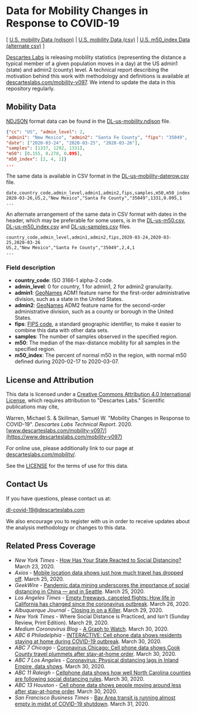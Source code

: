 # Data for Mobility Changes in Response to COVID-19

[ [U.S. mobility Data (ndjson)](DL-us-mobility.ndjson) |
[U.S. mobility Data (csv)](DL-us-mobility-daterow.csv) |
[U.S. m50_index Data (alternate csv)](DL-us-m50_index.csv) 
]

[Descartes Labs](https://descarteslabs.com/) is releasing mobility
statistics (representing the distance a typical member of a given
population moves in a day) at the US admin1 (state) and admin2
(county) level.  A technical report describing the motivation behind
this work with methodology and definitions is available at
[descarteslabs.com/mobility-v097](https://www.descarteslabs.com/mobility-v097).
We intend to update the data in this repository regularly.

## Mobility Data

[NDJSON](https://github.com/ndjson/ndjson-spec) format data can be found in the
[DL-us-mobility.ndjson](DL-us-mobility.ndjson) file.

```json
{"cc": "US", "admin_level": 2, 
"admin1": "New Mexico", "admin2": "Santa Fe County", "fips": "35049", 
"date": ["2020-03-24", "2020-03-25", "2020-03-26"], 
"samples": [1337, 1292, 1331], 
"m50": [0.155, 0.278, 0.095], 
"m50_index": [2, 4, 1]}
...
```

The same data is available in CSV format in the
[DL-us-mobility-daterow.csv](DL-us-mobility-daterow.csv) file.

```csv
date,country_code,admin_level,admin1,admin2,fips,samples,m50,m50_index
2020-03-26,US,2,"New Mexico","Santa Fe County","35049",1331,0.095,1
...
```

An alternate arrangement of the same data in CSV format with dates in
the header, which may be preferable for some users, is in the
[DL-us-m50.csv](DL-us-m50.csv),
[DL-us-m50_index.csv](DL-us-m50_index.csv) and
[DL-us-samples.csv](DL-us-samples.csv) files.

```csv
country_code,admin_level,admin1,admin2,fips,2020-03-24,2020-03-25,2020-03-26
US,2,"New Mexico","Santa Fe County","35049",2,4,1
...
```

### Field description

- **country_code**: ISO 3166-1 alpha-2 code.
- **admin_level**: 0 for country, 1 for admin1, 2 for admin2 granularity.
- **admin1**: [GeoNames](https://www.geonames.org/) ADM1 feature name for the first-order administrative division, such as a state in the United States.
- **admin2**: [GeoNames](https://www.geonames.org/) ADM2 feature name for the second-order administrative division, such as a county or borough in the United States.
- **fips**: [FIPS code](https://www.census.gov/quickfacts/fact/note/US/fips), a
standard geographic identifier, to make it easier to combine this data
with other data sets.
- **samples**: The number of samples observed in the specified region.
- **m50**: The median of the max-distance mobility for all samples in the specified region.
- **m50_index**: The percent of normal m50 in the region, with normal m50 defined during 2020-02-17 to 2020-03-07.

## License and Attribution

This data is licensed under a [Creative Commons Attribution 4.0
International License](https://creativecommons.org/licenses/by/4.0/), which requires attribution to "Descartes
Labs."  Scientific publications may cite,

Warren, Michael S. & Skillman, Samuel W. "Mobility Changes in Response
to COVID-19".  *Descartes Labs Technical
Report*. 2020. [www.descarteslabs.com/mobility-v097/](https://www.descarteslabs.com/mobility-v097)

For online use, please additionally link to our page at
[descarteslabs.com/mobility/](https://descarteslabs.com/mobility/).

See the [LICENSE](LICENSE) for the terms of use for this data.

## Contact Us

If you have questions, please contact us at:

<dl-covid-19@descarteslabs.com>

We also encourage you to register with us in order to receive updates about the
analysis methodology or changes to this data.

## Related Press Coverage

* *New York Times* - [How Has Your State Reacted to Social
  Distancing?](https://www.nytimes.com/interactive/2020/03/23/opinion/coronavirus-economy-recession.html) March
  23, 2020.
* *Axios* - [Mobile location data shows just how much travel has dropped off](https://www.axios.com/coronavirus-travel-9596d671-0a07-4586-841c-45bb31d20d7b.html). March 25, 2020.
* *GeekWire* - [Pandemic data mining underscores the importance of
  social distancing in China — and in
  Seattle](https://www.geekwire.com/2020/pandemic-data-mining-underscores-importance-social-distancing-china-seattle/).
  March 25, 2020.
* *Los Angeles Times* - [Empty freeways, canceled flights: How life in
  California has changed since the coronavirus
  outbreak](https://www.latimes.com/projects/california-coronavirus-effects-how-life-changed/).
  March 26, 2020.
* *Albuquerque Journal* - [Closing in on a Killer](https://www.abqjournal.com/1437618). March 29, 2020.
* *New York Times* - Where Social Distance is Practiced, and Isn't (Sunday Review, Print Edition). March 29, 2020.
* *Medium Coronavirus Blog* - [A Graph to Watch](https://coronavirus.medium.com/a-graph-to-watch-b86f37e12d80). March 30, 2020.
* *ABC 6 Philadelphia* - [INTERACTIVE: Cell phone data shows residents staying at home during COVID-19 outbreak](https://6abc.com/covid19-new-jersey-delaware-pennsylvania-philadelphia/6064079/). March 30, 2020.
* *ABC 7 Chicago* - [Coronavirus Chicago: Cell phone data shows Cook County travel plummets after stay-at-home order](https://abc7chicago.com/health/cell-phone-data-shows-chicagoans-are-in-fact-staying-home-during-pandemic/6063906/). March 30, 2020.
* *ABC 7 Los Angeles* - [Coronavirus: Physical distancing lags in Inland Empire, data shows](https://abc7.com/inland-empire-california-san-bernardino-socal/6063550/). March 30, 2020.
* *ABC 11 Raleigh* - [Cellphone data shows how well North Carolina counties are following social distancing rules](https://abc11.com/health/hows-north-carolina-doing-with-social-distancing-weve-got-the-data/6064282/). March 30, 2020.
* *ABC 13 Houston* - [Cell phone data shows people moving around less after stay-at-home order](https://abc13.com/houston-stay-home-order-are-people-really-following-in-lockdown-shelter-place/6064419/). March 30, 2020.
* *San Francisco Business Times* - [Bay Area transit is running almost empty in midst of COVID-19 shutdown](https://www.bizjournals.com/sanfrancisco/news/2020/03/31/bay-area-transit-is-running-almost-empty-in-midst.html). March 31, 2020.
